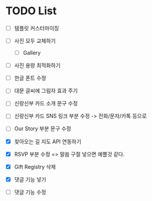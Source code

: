 # TODO List

- [ ] 템플릿 커스터마이징

- [ ] 사진 모두 교체하기
    - [ ] Gallery

- [ ] 사진 용량 최적화하기

- [ ] 한글 폰트 수정

- [ ] 대문 글씨에 그림자 효과 주기

- [ ] 신랑신부 카드 소개 문구 수정

- [ ] 신랑신부 카드 SNS 링크 부분 수정 -> 전화/문자/카톡 등으로

- [ ] Our Story 부분 문구 수정

- [x] 찾아오는 길 지도 API 연동하기

- [x] RSVP 부분 수정 => 말씀 구절 넣으면 예쁠것 같다.

- [x] Gift Registry 삭제

- [x] 댓글 기능 넣기

- [ ] 댓글 기능 수정
